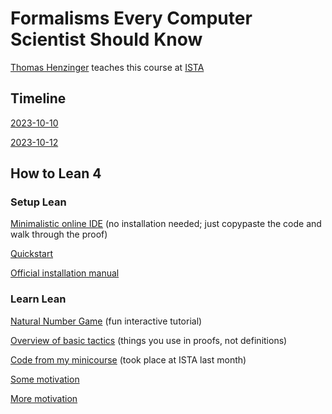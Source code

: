# Formalisms Every Computer Scientist Should Know

[Thomas Henzinger](https://pub.ista.ac.at/~tah/) teaches this course at [ISTA](https://ist.ac.at/home)

## Timeline

[2023-10-10](Feccsk/Class01.lean)

[2023-10-12](Feccsk/Class02.lean)

## How to Lean 4

### Setup Lean

[Minimalistic online IDE](https://live.lean-lang.org/) (no installation needed; just copypaste the code and walk through the proof)

[Quickstart](https://github.com/leanprover/lean4/blob/master/doc/quickstart.md)

[Official installation manual](https://leanprover-community.github.io/get_started.html)

### Learn Lean

[Natural Number Game](https://adam.math.hhu.de/#/g/hhu-adam/NNG4) (fun interactive tutorial)

[Overview of basic tactics](https://github.com/madvorak/lean4-tactics) (things you use in proofs, not definitions)

[Code from my minicourse](https://github.com/madvorak/lean4-course) (took place at ISTA last month)

[Some motivation](https://youtu.be/Dp-mQ3HxgDE?si=pldjVR-MMh5TXCai)

[More motivation](https://youtu.be/KW8zEdOWxYI?si=4Iz9M56WTEq4Kpo6)
